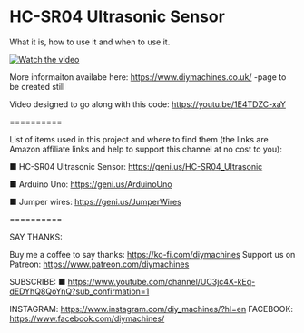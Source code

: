 # HC-SR04 Ultrasonic Sensor
What it is, how to use it and when to use it.

[![Watch the video](https://img.youtube.com/vi/1E4TDZC-xaY/maxresdefault.jpg)](https://youtu.be/1E4TDZC-xaY)


More informaiton availabe here: https://www.diymachines.co.uk/  -page to be created still


Video designed to go along with this code: https://youtu.be/1E4TDZC-xaY

==========

List of items used in this project and where to find them (the links are Amazon affiliate links and help to support this channel at no cost to you):

■ HC-SR04 Ultrasonic Sensor: https://geni.us/HC-SR04_Ultrasonic

■ Arduino Uno: https://geni.us/ArduinoUno

■ Jumper wires: https://geni.us/JumperWires

==========

SAY THANKS:

Buy me a coffee to say thanks: https://ko-fi.com/diymachines
Support us on Patreon: https://www.patreon.com/diymachines

SUBSCRIBE: 
■ https://www.youtube.com/channel/UC3jc4X-kEq-dEDYhQ8QoYnQ?sub_confirmation=1

INSTAGRAM: https://www.instagram.com/diy_machines/?hl=en
FACEBOOK: https://www.facebook.com/diymachines/
